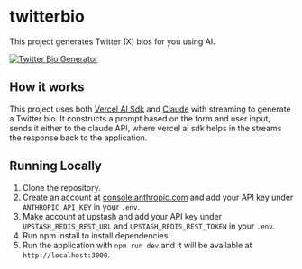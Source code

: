 # twitterbio

This project generates Twitter (X) bios for you using AI.

[![Twitter Bio Generator](https://files.edgestore.dev/j26azsoyqh7n72m2/myPublicImages/_public/8ee1e5fe-ee49-4d39-9270-9db979f6887a.png)](https://twitterbio.vercel.app)

## How it works

This project uses both [Vercel AI Sdk](https://sdk.vercel.ai) and [Claude](https://claude.ai) with streaming to generate a Twitter bio. It constructs a prompt based on the form and user input, sends it either to the claude API, where vercel ai sdk helps in the streams the response back to the application.

## Running Locally

1. Clone the repository.
2. Create an account at [console.anthropic.com](https://console.anthropic.com/settings/keys) and add your API key under `ANTHROPIC_API_KEY` in your `.env`.
3. Make account at upstash and add your API key under `UPSTASH_REDIS_REST_URL` and `UPSTASH_REDIS_REST_TOKEN` in your `.env`.
4. Run npm install to install dependencies.
5. Run the application with `npm run dev` and it will be available at `http://localhost:3000`.

